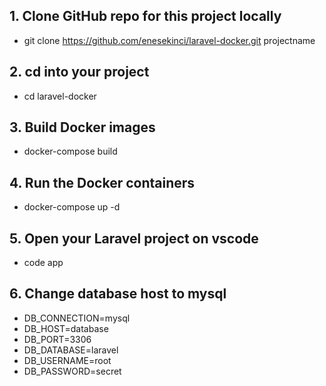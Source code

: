 ## 1. Clone GitHub repo for this project locally

- git clone https://github.com/enesekinci/laravel-docker.git projectname

## 2. cd into your project

- cd laravel-docker

## 3. Build Docker images

- docker-compose build

## 4. Run the Docker containers

- docker-compose up -d

## 5. Open your Laravel project on vscode

- code app

## 6. Change database host to mysql

- DB_CONNECTION=mysql
- DB_HOST=database
- DB_PORT=3306
- DB_DATABASE=laravel
- DB_USERNAME=root
- DB_PASSWORD=secret